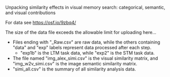 Unpacking similarity effects in visual memory search: categorical, semantic, and visual contributions

For data see https://osf.io/9zbq4/

The size of the data file exceeds the allowable limit for uploading here...

- Files ending with "_Raw.csv" are raw data, while the others containing "data" and "exp" labels represent data processed after each step.
  - "exp1b" is the LTM task data, while "exp2" is the STM task data.
- The file named "img_alex_simi.csv" is the visual similarity matrix, and "img_w2v_simi.csv" is the image semantic similarity matrix.
- "simi_all.csv" is the summary of all similarity analysis data.
